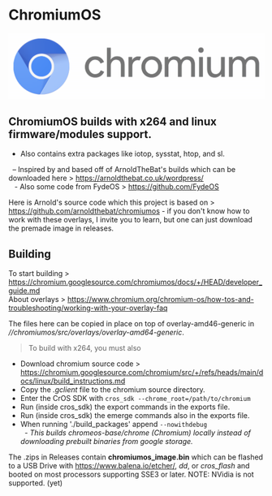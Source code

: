 # ChromiumOS
<img src="https://github.com/Alex313031/ChromiumOS/blob/main/cros_bootsplash.png">

## ChromiumOS builds with x264 and linux firmware/modules support.

- Also contains extra packages like iotop, sysstat, htop, and sl.

&nbsp;&nbsp;&ndash; Inspired by and based off of ArnoldTheBat's builds which can be downloaded here > https://arnoldthebat.co.uk/wordpress/ \
&nbsp;&nbsp; - Also some code from FydeOS > https://github.com/FydeOS

Here is Arnold's source code which this project is based on > https://github.com/arnoldthebat/chromiumos - if you don't know how to work with these overlays, I invite you to learn, but one can just download the premade image in releases.

## Building
To start building > https://chromium.googlesource.com/chromiumos/docs/+/HEAD/developer_guide.md \
About overlays > https://www.chromium.org/chromium-os/how-tos-and-troubleshooting/working-with-your-overlay-faq

The files here can be copied in place on top of overlay-amd46-generic in *//chromiumos/src/overlays/overlay-amd64-generic*.

> To build with x264, you must also
- Download chromium source code > https://chromium.googlesource.com/chromium/src/+/refs/heads/main/docs/linux/build_instructions.md
- Copy the *.gclient* file to the chromium source directory.
- Enter the CrOS SDK with `cros_sdk --chrome_root=/path/to/chromium`
- Run (inside cros_sdk) the export commands in the exports file.
- Run (inside cros_sdk) the emerge commands also in the exports file.
- When running './build_packages' append `--nowithdebug` \
&nbsp; - *This builds chromeos-base/chrome (Chromium) locally instead of downloading prebuilt binaries from google storage.*

The .zips in Releases contain **chromiumos_image.bin** which can be flashed to a USB Drive with https://www.balena.io/etcher/, *dd*, or *cros_flash* and booted on most processors supporting SSE3 or later. NOTE: NVidia is not supported. (yet)

